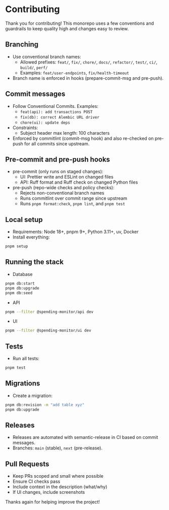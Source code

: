 # Contributing

Thank you for contributing! This monorepo uses a few conventions and guardrails to keep quality high and changes easy to review.

## Branching

- Use conventional branch names:
  - Allowed prefixes: `feat/`, `fix/`, `chore/`, `docs/`, `refactor/`, `test/`, `ci/`, `build/`, `perf/`
  - Examples: `feat/user-endpoints`, `fix/health-timeout`
- Branch name is enforced in hooks (prepare-commit-msg and pre-push).

## Commit messages

- Follow Conventional Commits. Examples:
  - `feat(api): add transactions POST`
  - `fix(db): correct Alembic URL driver`
  - `chore(ui): update deps`
- Constraints:
  - Subject header max length: 100 characters
- Enforced by commitlint (commit-msg hook) and also re-checked on pre-push for all commits since upstream.

## Pre-commit and pre-push hooks

- pre-commit (only runs on staged changes):
  - UI: Prettier write and ESLint on changed files
  - API: Ruff format and Ruff check on changed Python files
- pre-push (repo-wide checks and policy checks):
  - Rejects non-conventional branch names
  - Runs commitlint over commit range since upstream
  - Runs `pnpm format:check`, `pnpm lint`, and `pnpm test`

## Local setup

- Requirements: Node 18+, pnpm 9+, Python 3.11+, uv, Docker
- Install everything:
```bash
pnpm setup
```

## Running the stack

- Database
```bash
pnpm db:start
pnpm db:upgrade
pnpm db:seed
```
- API
```bash
pnpm --filter @spending-monitor/api dev
```
- UI
```bash
pnpm --filter @spending-monitor/ui dev
```

## Tests

- Run all tests:
```bash
pnpm test
```

## Migrations

- Create a migration:
```bash
pnpm db:revision -m "add table xyz"
pnpm db:upgrade
```

## Releases

- Releases are automated with semantic-release in CI based on commit messages.
- Branches: `main` (stable), `next` (pre-release).

## Pull Requests

- Keep PRs scoped and small where possible
- Ensure CI checks pass
- Include context in the description (what/why)
- If UI changes, include screenshots

Thanks again for helping improve the project!
